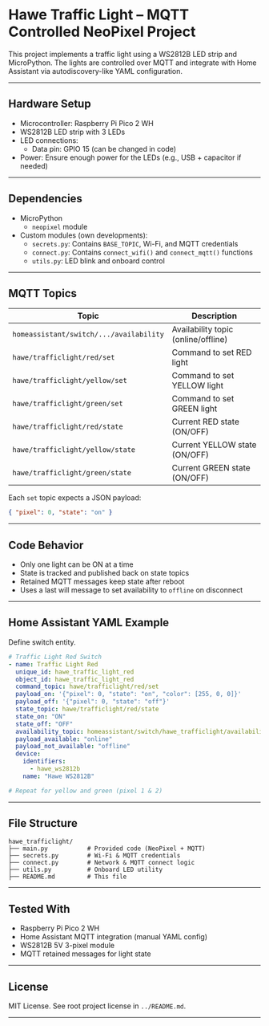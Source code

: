 # Hawe Traffic Light – MQTT Controlled NeoPixel Project

This project implements a traffic light using a WS2812B LED strip and MicroPython.
The lights are controlled over MQTT and integrate with Home Assistant via autodiscovery-like YAML configuration.

---

## Hardware Setup

- Microcontroller: Raspberry Pi Pico 2 WH
- WS2812B LED strip with 3 LEDs
- LED connections:
  - Data pin: GPIO 15 (can be changed in code)
- Power: Ensure enough power for the LEDs (e.g., USB + capacitor if needed)

---

## Dependencies

- MicroPython
  - `neopixel` module
- Custom modules (own developments):
  - `secrets.py`: Contains `BASE_TOPIC`, Wi-Fi, and MQTT credentials
  - `connect.py`: Contains `connect_wifi()` and `connect_mqtt()` functions
  - `utils.py`: LED blink and onboard control

---

## MQTT Topics

| Topic                                | Description                      |
|-------------------------------------|----------------------------------|
| `homeassistant/switch/.../availability` | Availability topic (online/offline) |
| `hawe/trafficlight/red/set`         | Command to set RED light         |
| `hawe/trafficlight/yellow/set`      | Command to set YELLOW light      |
| `hawe/trafficlight/green/set`       | Command to set GREEN light       |
| `hawe/trafficlight/red/state`       | Current RED state (ON/OFF)       |
| `hawe/trafficlight/yellow/state`    | Current YELLOW state (ON/OFF)    |
| `hawe/trafficlight/green/state`     | Current GREEN state (ON/OFF)     |

Each `set` topic expects a JSON payload:
```json
{ "pixel": 0, "state": "on" }
```

---

## Code Behavior

- Only one light can be ON at a time
- State is tracked and published back on state topics
- Retained MQTT messages keep state after reboot
- Uses a last will message to set availability to `offline` on disconnect

---

## Home Assistant YAML Example
Define switch entity.
```yaml
# Traffic Light Red Switch
- name: Traffic Light Red
  unique_id: hawe_traffic_light_red
  object_id: hawe_traffic_light_red
  command_topic: hawe/trafficlight/red/set
  payload_on: '{"pixel": 0, "state": "on", "color": [255, 0, 0]}'
  payload_off: '{"pixel": 0, "state": "off"}'
  state_topic: hawe/trafficlight/red/state
  state_on: "ON"
  state_off: "OFF"
  availability_topic: homeassistant/switch/hawe_trafficlight/availability
  payload_available: "online"
  payload_not_available: "offline"
  device:
    identifiers:
      - hawe_ws2812b
    name: "Hawe WS2812B"

# Repeat for yellow and green (pixel 1 & 2)
```

---

## File Structure

```plaintext
hawe_trafficlight/
├── main.py           # Provided code (NeoPixel + MQTT)
├── secrets.py        # Wi-Fi & MQTT credentials
├── connect.py        # Network & MQTT connect logic
├── utils.py          # Onboard LED utility
├── README.md         # This file
```

---

## Tested With

- Raspberry Pi Pico 2 WH
- Home Assistant MQTT integration (manual YAML config)
- WS2812B 5V 3-pixel module
- MQTT retained messages for light state

---

## License

MIT License. See root project license in `../README.md`.

---

